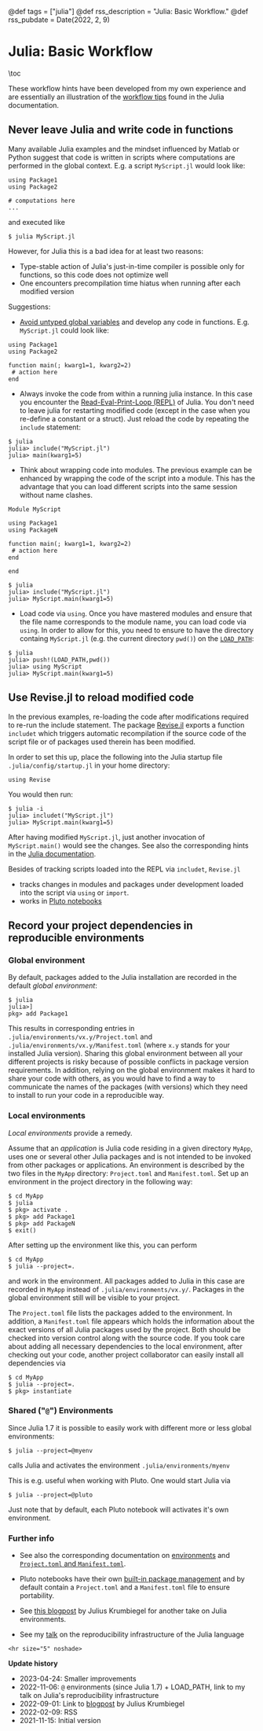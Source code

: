 @def tags = ["julia"]
@def rss_description = "Julia: Basic Workflow."
@def rss_pubdate = Date(2022, 2, 9)


# Julia: Basic Workflow


\toc 

These workflow hints have been developed from my own experience and are essentially an illustration of the [workflow tips](https://docs.julialang.org/en/v1/manual/workflow-tips)  found in the Julia documentation. 

## Never leave Julia and  write code in functions

Many available Julia examples and  the mindset influenced by Matlab or Python suggest  that code is written in scripts where  computations are performed in the global context. E.g.  a script `MyScript.jl` would look like:

```
using Package1
using Package2

# computations here
...
```

and executed like

```
$ julia MyScript.jl
```


However, for Julia this is a bad idea for at  least two reasons:

-  Type-stable action of Julia's just-in-time compiler is possible only for functions, so this code does not optimize well
- One encounters precompilation time hiatus when running after each modified  version

Suggestions:

- [Avoid  untyped global variables](https://docs.julialang.org/en/v1/manual/performance-tips/#Avoid-global-variables) and develop any code in functions. E.g. `MyScript.jl` could look like:
```
using Package1
using Package2

function main(; kwarg1=1, kwarg2=2)
 # action here 
end
```

- Always invoke the code from within a running julia instance. In this   case you encounter the [Read-Eval-Print-Loop (REPL)](https://docs.julialang.org/en/v1/manual/workflow-tips/#REPL-based-workflow) of Julia. You don't need to leave julia for restarting modified code (except in the case when you re-define a constant or a struct). Just reload the code by repeating the `include` statement:


```
$ julia
julia> include("MyScript.jl")
julia> main(kwarg1=5)
```




-  Think about wrapping code into modules. The previous example can be enhanced by wrapping the code of the script into a module.
   This has the advantage that you can load different scripts into the same session without name clashes.

```
Module MyScript

using Package1
using PackageN

function main(; kwarg1=1, kwarg2=2)
 # action here 
end

end
```

```
$ julia
julia> include("MyScript.jl")
julia> MyScript.main(kwarg1=5)
```

- Load code via `using`. Once you have mastered modules and ensure that the file name corresponds to the module name, you can  load code via `using`. In order to allow for this, you need to ensure to have the directory containg `MyScript.jl` (e.g. the current directory `pwd()`) on the [`LOAD_PATH`](https://docs.julialang.org/en/v1/base/constants/#Base.LOAD_PATH):
```
$ julia
julia> push!(LOAD_PATH,pwd())
julia> using MyScript
julia> MyScript.main(kwarg1=5)
```

## Use Revise.jl to reload modified code

In the previous examples, re-loading the code after modifications required to re-run the include statement. The package [Revise.jl](https://github.com/timholy/Revise.jl) exports a function `includet` which triggers automatic recompilation  if the source code of the script file or of packages used therein has been modified.


In order to set this up, place the following into the Julia startup file `.julia/config/startup.jl` in your home directory:

```
using Revise
``` 

You would then run:
```
$ julia -i
julia> includet("MyScript.jl")
julia> MyScript.main(kwarg1=5)
```
After having modified `MyScript.jl`, just another  invocation of `MyScript.main()`  would see the changes. See also the corresponding hints in the [Julia documentation](https://docs.julialang.org/en/v1/manual/workflow-tips/#Revise-based-workflows).

Besides of tracking scripts loaded into the REPL via `includet`, `Revise.jl` 
- tracks changes in modules and packages under development loaded into the script via `using` or `import`.
- works in [Pluto notebooks](https://github.com/fonsp/Pluto.jl)

## Record your project dependencies in reproducible environments


### Global environment
By default, packages added to the Julia installation are recorded in the default _global environment_:
```
$ julia
julia>]
pkg> add Package1
```
This results in  corresponding entries in  `.julia/environments/vx.y/Project.toml`  and `.julia/environments/vx.y/Manifest.toml`  (where `x.y` stands for your installed Julia version).
Sharing this global  environment between all your different projects is risky because of possible conflicts in package version requirements. In addition, relying on the global environment makes it hard to share your code with others, as you would have to find a way to communicate the names of the  packages (with versions) which they need to install to run your code in a reproducible way.



### Local environments
_Local environments_ provide a remedy.

Assume that an  _application_ is Julia code residing in a given directory `MyApp`, uses one or several other Julia packages and is not intended to be invoked from other packages or applications. An environment is described by the two files in the `MyApp` directory:  `Project.toml` and `Manifest.toml`.
Set up an environment in  the project directory in the following way:

```
$ cd MyApp
$ julia
$ pkg> activate .
$ pkg> add Package1
$ pkg> add PackageN
$ exit()
```
After setting up the environment like this, you can  perform

```
$ cd MyApp
$ julia --project=.
```
and work in the environment. All packages added  to Julia in this case are recorded in `MyApp` instead of `.julia/environments/vx.y/`. Packages in the global environment still will be visible to your project.


The  `Project.toml` file lists the packages added to the environment. In addition, a `Manifest.toml` file appears which holds the information about the exact versions of all Julia packages used by the project. Both  should be checked into version control along with the source code.
If you took care about adding all necessary dependencies to the local environment, after checking out your code, another project collaborator can easily install all dependencies via

```
$ cd MyApp
$ julia --project=.
$ pkg> instantiate
```


### Shared ("`@`") Environments
Since Julia 1.7 it is possible to easily work with different more or less global environments:
```
$ julia --project=@myenv
```
calls Julia and activates the environment `.julia/environments/myenv`

This is e.g. useful when working with Pluto. One would start Julia via
```
$ julia --project=@pluto
```
Just note that by default, each Pluto notebook will activates it's own environment.

### Further info


- See also the corresponding documentation on [environments](https://pkgdocs.julialang.org/v1/environments/) and [`Project.toml` and  `Manifest.toml`](https://pkgdocs.julialang.org/v1/toml-files/).

- Pluto notebooks have their own [built-in package management](https://github.com/fonsp/Pluto.jl/wiki/%F0%9F%8E%81-Package-management) and by default     contain a `Project.toml` and a `Manifest.toml` file to ensure portability.

- See [this blogpost](https://jkrumbiegel.com/pages/2022-08-26-pkg-introduction/) by Julius Krumbiegel for another take on Julia environments.

- See my [talk](https://www.wias-berlin.de/people/fuhrmann/AdSciComp-WS2223/week3/#reproducibility_infrastructure_of_the_julia_language) on the reproducibility infrastructure of the Julia language


~~~
<hr size="5" noshade>
~~~

__Update history__
- 2023-04-24: Smaller improvements
- 2022-11-06: `@` environments (since Julia 1.7) + LOAD_PATH, link to my talk on Julia's reproducibility infrastructure
- 2022-09-01: Link to [blogpost](https://jkrumbiegel.com/pages/2022-08-26-pkg-introduction/) by Julius Krumbiegel
- 2022-02-09: RSS
- 2021-11-15: Initial version
